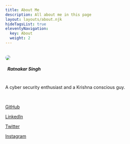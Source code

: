 ```yaml
---
title: About Me
description: All about me in this page
layout: layouts/about.njk
hideTagsList: true
eleventyNavigation:
  key: About
  weight: 2
---
```


<br><img src="../../static/img/photo.jpg" style="max-height: 30%; max-width: 30%;border-radius: 50%;" />

##### &nbsp;&nbsp;**Ratnakar Singh**

<br> A cyber security enthusiast and a Krishna conscious guy.

<br>

[GitHub](https://github.com/ratnakar-infosec)

[LinkedIn](https://www.linkedin.com/in/rratnakarr/)

[Twitter](https://twitter.com/em_ratnakar)

[Instagram](https://instagram.com/ig_ratnakar)
